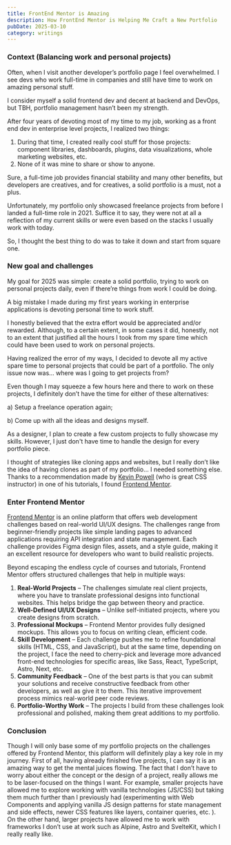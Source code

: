 ```yaml
---
title: FrontEnd Mentor is Amazing
description: How FrontEnd Mentor is Helping Me Craft a New Portfolio
pubDate: 2025-03-10
category: writings
---
```


### Context (Balancing work and personal projects)

Often, when I visit another developer’s portfolio page I feel overwhelmed. I see devs who work full-time in companies and still have time to work on amazing personal stuff.

I consider myself a solid frontend dev and decent at backend and DevOps, but TBH, portfolio management hasn’t been my strength.

After four years of devoting most of my time to my job, working as a front end dev in enterprise level projects, I realized two things:

1. During that time, I created really cool stuff for those projects: component libraries, dashboards, plugins, data visualizations, whole marketing websites, etc.
2. None of it was mine to share or show to anyone.

Sure, a full-time job provides financial stability and many other benefits, but developers are creatives, and for creatives, a solid portfolio is a must, not a plus.

Unfortunately, my portfolio only showcased freelance projects from before I landed a full-time role in 2021. Suffice it to say, they were not at all a reflection of my current skills or were even based on the stacks I usually work with today.

So, I thought the best thing to do was to take it down and start from square one.

### New goal and challenges

My goal for 2025 was simple: create a solid portfolio, trying to work on personal projects daily, even if there’re things from work I could be doing.

A big mistake I made during my first years working in enterprise applications is devoting personal time to work stuff.

I honestly believed that the extra effort would be appreciated and/or rewarded. Although, to a certain extent, in some cases it did, honestly, not to an extent that justified all the hours I took from my spare time which could have been used to work on personal projects.

Having realized the error of my ways, I decided to devote all my active spare time to personal projects that could be part of a portfolio. The only issue now was… where was I going to get projects from?

Even though I may squeeze a few hours here and there to work on these projects, I definitely don’t have the time for either of these alternatives:

a) Setup a freelance operation again;

b) Come up with all the ideas and designs myself.

As a designer, I plan to create a few custom projects to fully showcase my skills. However, I just don't have time to handle the design for every portfolio piece.

I thought of strategies like cloning apps and websites, but I really don’t like the idea of having clones as part of my portfolio… I needed something else. Thanks to a recommendation made by [Kevin Powell](https://courses.kevinpowell.co/) (who is great CSS instructor) in one of his tutorials, I found [Frontend Mentor](https://www.frontendmentor.io/).

### Enter Frontend Mentor

[Frontend Mentor](https://www.frontendmentor.io/) is an online platform that offers web development challenges based on real-world UI/UX designs. The challenges range from beginner-friendly projects like simple landing pages to advanced applications requiring API integration and state management. Each challenge provides Figma design files, assets, and a style guide, making it an excellent resource for developers who want to build realistic projects.

Beyond escaping the endless cycle of courses and tutorials, Frontend Mentor offers structured challenges that help in multiple ways:

1. **Real-World Projects** – The challenges simulate real client projects, where you have to translate professional designs into functional websites. This helps bridge the gap between theory and practice.
2. **Well-Defined UI/UX Designs** – Unlike self-initiated projects, where you create designs from scratch.
3. **Professional Mockups** – Frontend Mentor provides fully designed mockups. This allows you to focus on writing clean, efficient code.
4. **Skill Development** – Each challenge pushes me to refine foundational skills (HTML, CSS, and JavaScript), but at the same time, depending on the project, I face the need to cherry-pick and leverage more advanced front-end technologies for specific areas, like Sass, React, TypeScript, Astro, Next, etc.
5. **Community Feedback** – One of the best parts is that you can submit your solutions and receive constructive feedback from other developers, as well as give it to them. This iterative improvement process mimics real-world peer code reviews.
6. **Portfolio-Worthy Work** – The projects I build from these challenges look professional and polished, making them great additions to my portfolio.

### Conclusion

Though I will only base some of my portfolio projects on the challenges offered by Frontend Mentor, this platform will definitely play a key role in my journey. First of all, having already finished five projects, I can say it is an amazing way to get the mental juices flowing. The fact that I don’t have to worry about either the concept or the design of a project, really allows me to be laser-focused on the things I want. For example, smaller projects have allowed me to explore working with vanilla technologies (JS/CSS) but taking them much further than I previously had (experimenting with Web Components and applying vanilla JS design patterns for state management and side effects, newer CSS features like layers, container queries, etc. ). On the other hand, larger projects have allowed me to work with frameworks I don’t use at work such as Alpine, Astro and SvelteKit, which I really really like.
